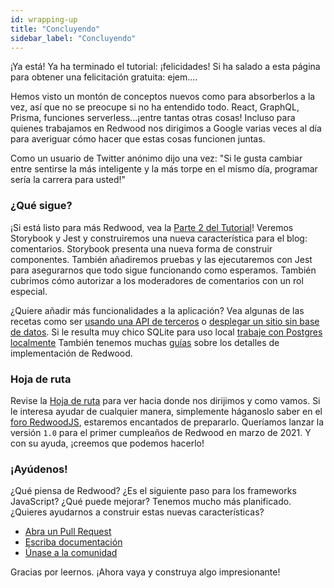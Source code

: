 ```yaml
---
id: wrapping-up
title: "Concluyendo"
sidebar_label: "Concluyendo"
---
```


¡Ya está! Ya ha terminado el tutorial: ¡felicidades! Si ha salado a esta página para obtener una felicitación gratuita: ejem....

Hemos visto un montón de conceptos nuevos como para absorberlos a la vez, así que no se preocupe si no ha entendido todo. React, GraphQL, Prisma, funciones serverless...¡entre tantas otras cosas! Incluso para quienes trabajamos en Redwood nos dirigimos a Google varias veces al día para averiguar cómo hacer que estas cosas funcionen juntas.

Como un usuario de Twitter anónimo dijo una vez: "Si le gusta cambiar entre sentirse la más inteligente y la más torpe en el mismo día, programar sería la carrera para usted!"

### ¿Qué sigue?

¡Si está listo para más Redwood, vea la [Parte 2 del Tutorial](../tutorial2/welcome-to-redwood-part-ii-redwoods-revenge)! Veremos Storybook y Jest y construiremos una nueva característica para el blog: comentarios. Storybook presenta una nueva forma de construir componentes. También añadiremos pruebas y las ejecutaremos con Jest para asegurarnos que todo sigue funcionando como esperamos. También cubrimos cómo autorizar a los moderadores de comentarios con un rol especial.

¿Quiere añadir más funcionalidades a la aplicación? Vea algunas de las recetas como ser [usando una API de terceros](https://redwoodjs.com/cookbook/using-a-third-party-api) o [desplegar un sitio sin base de datos](https://redwoodjs.com/cookbook/disable-api-database). Si le resulta muy chico SQLite para uso local [trabaje con Postgres localmente](https://redwoodjs.com/docs/local-postgres-setup) También tenemos muchas [guías](https://redwoodjs.com/docs/introduction) sobre los detalles de implementación de Redwood.

### Hoja de ruta

Revise la [Hoja de ruta](https://redwoodjs.com/roadmap) para ver hacia donde nos dirijimos y como vamos. Si le interesa ayudar de cualquier manera, simplemente háganoslo saber en el [foro RedwoodJS](https://community.redwoodjs.com/), estaremos encantados de prepararlo. Queríamos lanzar la versión `1.0` para el primer cumpleaños de Redwood en marzo de 2021. Y con su ayuda, ¡creemos que podemos hacerlo!

### ¡Ayúdenos!

¿Qué piensa de Redwood? ¿Es el siguiente paso para los frameworks JavaScript? ¿Qué puede mejorar? Tenemos mucho más planificado. ¿Quieres ayudarnos a construir estas nuevas características?

- [Abra un Pull Request](https://github.com/redwoodjs/redwood/pulls)
- [Escriba documentación](https://redwoodjs.com/docs/introduction)
- [Únase a la comunidad](https://community.redwoodjs.com)

Gracias por leernos. ¡Ahora vaya y construya algo impresionante!
